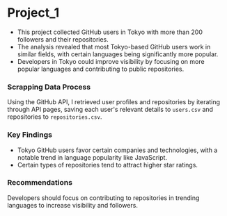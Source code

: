 # Project_1

- This project collected GitHub users in Tokyo with more than 200 followers and their repositories.
- The analysis revealed that most Tokyo-based GitHub users work in similar fields, with certain languages being significantly more popular.
- Developers in Tokyo could improve visibility by focusing on more popular languages and contributing to public repositories.

### Scrapping Data Process
Using the GitHub API, I retrieved user profiles and repositories by iterating through API pages, saving each user's relevant details to `users.csv` and repositories to `repositories.csv`.

### Key Findings
- Tokyo GitHub users favor certain companies and technologies, with a notable trend in language popularity like JavaScript.
- Certain types of repositories tend to attract higher star ratings.

### Recommendations
Developers should focus on contributing to repositories in trending languages to increase visibility and followers.
